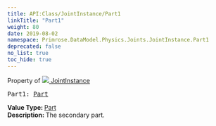 ```yaml
---
title: API:Class/JointInstance/Part1
linkTitle: "Part1"
weight: 80
date: 2019-08-02
namespace: Primrose.DataModel.Physics.Joints.JointInstance.Part1
deprecated: false
no_list: true
toc_hide: true
---
```

Property of <a href="/docs/api-reference/Class/JointInstance"><img src="/icons/silk/default.png"/>&nbsp;JointInstance</a>
<pre class="method-declaration">
Part1: <a class="type" href="/docs/api-reference/Class/Part">Part</a></pre>
<b>Value Type: </b>
<a class="type" href="/docs/api-reference/Class/Part">Part</a>
<br/>
<b>Description: </b>
The secondary part.

